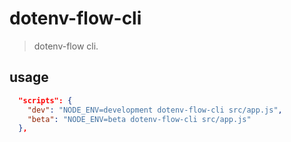 # dotenv-flow-cli
> dotenv-flow cli.

## usage
```json
  "scripts": {
    "dev": "NODE_ENV=development dotenv-flow-cli src/app.js",
    "beta": "NODE_ENV=beta dotenv-flow-cli src/app.js"
  },
```